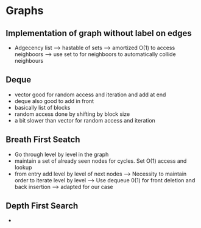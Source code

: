 # Graphs

## Implementation of graph without label on edges
 - Adgecency list --> hastable of sets --> amortized O(1) to access neighboors --> use set to for neighboors to automatically collide neighbours

## Deque
- vector good for random access and iteration and add at end
- deque also good to add in front
- basically list of blocks
- random access done by shifting by block size
- a bit slower than vector for random access and iteration

## Breath First Seatch 
 - Go through level by level in the graph
 - maintain a set of already seen nodes for cycles. Set O(1) access and lookup
 - from entry add level by level of next nodes --> Necessity to maintain order to iterate level by level --> Use dequeue 0(1) for front deletion and back insertion --> adapted for our case

## Depth First Search
- 